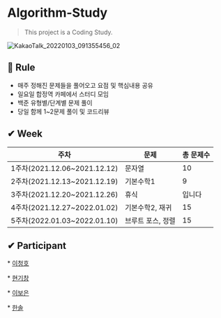 # Algorithm-Study
> This project is a Coding Study.

![KakaoTalk_20220103_091355456_02](https://user-images.githubusercontent.com/79739183/147913580-09d79c39-3a76-4fac-9744-5e18950c2712.jpg)

## 🚀 Rule
 * 매주 정해진 문제들을 풀어오고 요점 및 핵심내용 공유
 * 일요일 합정역 카페에서 스터디 모임
 * 백준 유형별/단계별 문제 풀이 
 * 당일 함께 1~2문제 풀이 및 코드리뷰 

## ✔ Week
|주차|문제|총 문제수|
|------|---|---|
|1주차(2021.12.06~2021.12.12)|문자열|10|
|2주차(2021.12.13~2021.12.19)|기본수학1|9|
|3주차(2021.12.20~2021.12.26)|휴식|입니다|
|4주차(2021.12.27~2022.01.02)|기본수학2, 재귀|15|
|5주차(2022.01.03~2022.01.10)|브루트 포스, 정렬|15|

## ✔ Participant
<p>
  * <a href="https://github.com/CheongHo-Lee/" target="_blank">이청호</a>
</p>
<p>
  * <a href="https://github.com/developer-hyun" target="_blank">현기창</a>
</p>
<p>
  * <a href=https://github.com/nueob/" target="_blank">이보은</a>
</p>
<p>
  * <a href="https://github.com/SolHaan" target="_blank">한솔</a>
</p>
